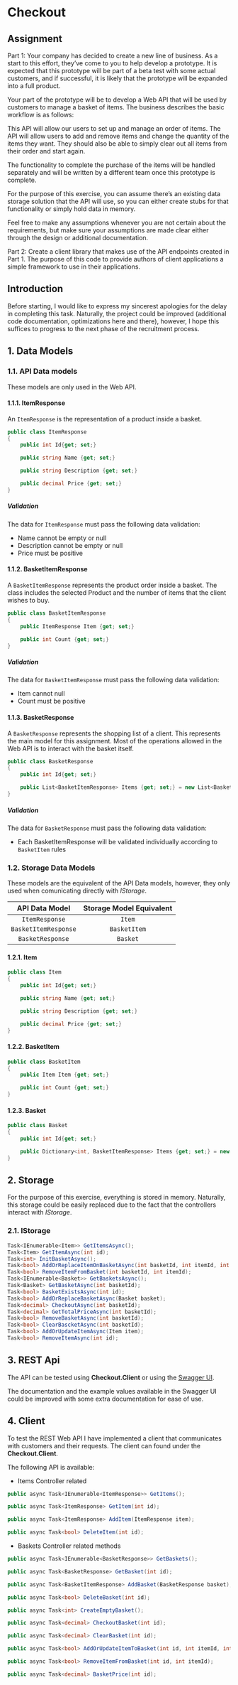 # Checkout

## Assignment

Part 1:
Your company has decided to create a new line of business.  As a start to this effort, they’ve come to you to help develop a prototype.  It is expected that this prototype will be part of a beta test with some actual customers, and if successful, it is likely that the prototype will be expanded into a full product.

Your part of the prototype will be to develop a Web API that will be used by customers to manage a basket of items. The business describes the basic workflow is as follows:

This API will allow our users to set up and manage an order of items.  The API will allow users to add and remove items and change the quantity of the items they want.  They should also be able to simply clear out all items from their order and start again.

The functionality to complete the purchase of the items will be handled separately and will be written by a different team once this prototype is complete.

For the purpose of this exercise, you can assume there’s an existing data storage solution that the API will use, so you can either create stubs for that functionality or simply hold data in memory.

Feel free to make any assumptions whenever you are not certain about the requirements, but make sure your assumptions are made clear either through the design or additional documentation.

Part 2:
Create a client library that makes use of the API endpoints created in Part 1.  The purpose of this code to provide authors of client applications a simple framework to use in their applications.

## Introduction

Before starting, I would like to express my sincerest apologies for the delay in completing this task.
Naturally, the project could be improved (additional code documentation, optimizations here and there), however, I hope this suffices to progress to the next phase of the recruitment process.

## 1. Data Models

### 1.1. API Data models

These models are only used in the Web API.

#### 1.1.1. ItemResponse

An `ItemResponse` is the representation of a product inside a basket.

```csharp
public class ItemResponse
{
    public int Id{get; set;}

    public string Name {get; set;}

    public string Description {get; set;}

    public decimal Price {get; set;}
}
```
##### Validation

The data for `ItemResponse` must pass the following data validation:

* Name cannot be empty or null
* Description cannot be empty or null
* Price must be positive

#### 1.1.2. BasketItemResponse

A `BasketItemResponse` represents the product order inside a basket. The class includes the selected Product and the number of items that the client wishes to buy.

```csharp
public class BasketItemResponse
{
    public ItemResponse Item {get; set;}

    public int Count {get; set;}
}
```

##### Validation

The data for `BasketItemResponse` must pass the following data validation:

* Item cannot null
* Count must be positive

#### 1.1.3. BasketResponse

A `BasketResponse` represents the shopping list of a client. This represents the main model for this assignment. Most of the operations allowed in the Web API is to interact with the basket itself. 

```csharp
public class BasketResponse
{
    public int Id{get; set;}

    public List<BasketItemResponse> Items {get; set;} = new List<BasketItemResponse>();
}
```

##### Validation

The data for `BasketResponse` must pass the following data validation:

* Each BasketItemResponse will be validated individually according to `BasketItem` rules


### 1.2. Storage Data Models

These models are the equivalent of the API Data models, however, they only used when comunicating directly with *IStorage*.

|**API Data Model**|**Storage Model Equivalent**|
|:-:|:-:|
|`ItemResponse`|`Item`|
|`BasketItemResponse`|`BasketItem`|
|`BasketResponse`|`Basket`|

#### 1.2.1. Item
```csharp
public class Item
{
    public int Id{get; set;}

    public string Name {get; set;}

    public string Description {get; set;}

    public decimal Price {get; set;}
}
```

#### 1.2.2. BasketItem
```csharp
public class BasketItem
{
    public Item Item {get; set;}

    public int Count {get; set;}
}
```

#### 1.2.3. Basket
```csharp
public class Basket
{
    public int Id{get; set;}

    public Dictionary<int, BasketItemResponse> Items {get; set;} = new Dictionary<int, BasketItemResponse>();
}
```

## 2. Storage

For the purpose of this exercise, everything is stored in memory. Naturally, this storage could be easily replaced due to the fact that the controllers interact with *IStorage*.

### 2.1. IStorage

```csharp
Task<IEnumerable<Item>> GetItemsAsync();
Task<Item> GetItemAsync(int id);
Task<int> InitBasketAsync();
Task<bool> AddOrReplaceItemOnBasketAsync(int basketId, int itemId, int count);
Task<bool> RemoveItemFromBasket(int basketId, int itemId);
Task<IEnumerable<Basket>> GetBasketsAsync();  
Task<Basket> GetBasketAsync(int basketId);
Task<bool> BasketExistsAsync(int id);
Task<bool> AddOrReplaceBasketAsync(Basket basket);
Task<decimal> CheckoutAsync(int basketId);
Task<decimal> GetTotalPriceAsync(int basketId);
Task<bool> RemoveBasketAsync(int basketId);
Task<bool> ClearBascketAsync(int basketId);
Task<bool> AddOrUpdateItemAsync(Item item);
Task<bool> RemoveItemAsync(int id);
```

## 3. REST Api

The API can be tested using **Checkout.Client** or using the [Swagger UI](https://localhost:5001/swagger).

The documentation and the example values available in the Swagger UI could be improved with some extra documentation for ease of use.

## 4. Client

To test the REST Web API I have implemented a client that communicates with customers and their requests. The client can found under the **Checkout.Client**.

The following API is available:

* Items Controller related
```csharp
public async Task<IEnumerable<ItemResponse>> GetItems();

public async Task<ItemResponse> GetItem(int id);

public async Task<ItemResponse> AddItem(ItemResponse item);

public async Task<bool> DeleteItem(int id);
```

* Baskets Controller related methods
```csharp
public async Task<IEnumerable<BasketResponse>> GetBaskets();

public async Task<BasketResponse> GetBasket(int id);

public async Task<BasketItemResponse> AddBasket(BasketResponse basket);

public async Task<bool> DeleteBasket(int id);

public async Task<int> CreateEmptyBasket();

public async Task<decimal> CheckoutBasket(int id);

public async Task<decimal> ClearBasket(int id);

public async Task<bool> AddOrUpdateItemToBasket(int id, int itemId, int count);

public async Task<bool> RemoveItemFromBasket(int id, int itemId);

public async Task<decimal> BasketPrice(int id);

```